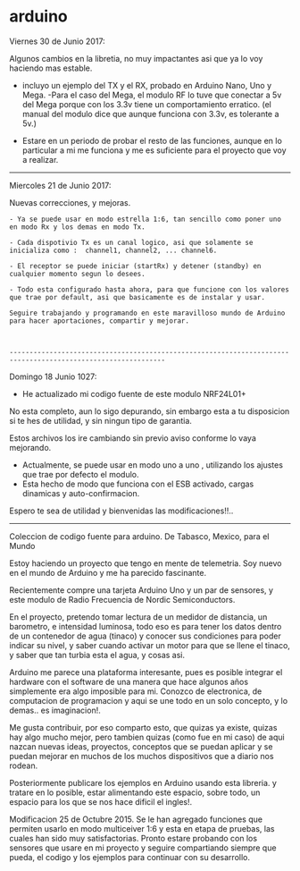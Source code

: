 # arduino
Viernes 30 de Junio 2017:

Algunos cambios en la libretia, no muy impactantes asi que ya lo voy haciendo mas estable.

- incluyo un ejemplo del TX y el RX, probado en Arduino Nano, Uno y Mega.
  -Para el caso del Mega, el modulo RF lo tuve que conectar a 5v del Mega porque con los 3.3v tiene un comportamiento erratico.
  (el manual del modulo dice que aunque funciona con 3.3v, es tolerante a 5v.)
  
- Estare en un periodo de probar el resto de las funciones, aunque en lo particular a mi me funciona y me es suficiente para el 
proyecto que voy a realizar.


-----------------------------------------------------------------------------------------------------------------------------------

Miercoles 21 de Junio 2017:

  Nuevas correcciones, y mejoras.
  
    - Ya se puede usar en modo estrella 1:6, tan sencillo como poner uno en modo Rx y los demas en modo Tx.
    
    - Cada dispotivio Tx es un canal logico, asi que solamente se inicializa como :  channel1, channel2, ... channel6.
    
    - El receptor se puede iniciar (startRx) y detener (standby) en cualquier momento segun lo desees.
    
    - Todo esta configurado hasta ahora, para que funcione con los valores que trae por default, asi que basicamente es de instalar y usar.
    
    Seguire trabajando y programando en este maravilloso mundo de Arduino para hacer aportaciones, compartir y mejorar.
    
    
    
    -------------------------------------------------------------------------------------------------------------

Domingo 18 Junio 1027:

  - He actualizado mi codigo fuente de este modulo NRF24L01+
  
  No esta completo, aun lo sigo depurando, sin embargo esta a tu disposicion si te hes de utilidad, y sin ningun tipo de garantia.
  
  Estos archivos los ire cambiando sin previo aviso conforme lo vaya mejorando.
  
  
  - Actualmente, se puede usar en modo uno a uno , utilizando los ajustes que trae por defecto el modulo.
  - Esta hecho de modo que funciona con el ESB activado, cargas dinamicas y auto-confirmacion.
  
  Espero te sea de utilidad y bienvenidas las modificaciones!!.. 
  
  -------------------------------------------------------------------------------------------------------------

Coleccion de codigo fuente para arduino. De Tabasco, Mexico, para el Mundo

Estoy haciendo un proyecto que tengo en mente de telemetria. 
Soy nuevo en el mundo de Arduino y me ha parecido fascinante.

Recientemente compre una tarjeta Arduino Uno y un par de sensores, y este modulo de Radio Frecuencia de Nordic Semiconductors.

En el proyecto, pretendo tomar lectura de un medidor de distancia, un barometro, e intensidad luminosa, todo eso es para
tener los datos dentro de un contenedor de agua (tinaco) y conocer sus condiciones para poder indicar su nivel,  y saber 
cuando activar un motor para que se llene el tinaco, y saber que tan turbia esta el agua, y cosas asi.

Arduino me parece una plataforma interesante, pues es posible integrar el hardware con el software de una manera que hace 
algunos años simplemente era algo imposible para mi.  Conozco de electronica, de computacion de programacion y aqui se une
todo en un solo concepto, y lo demas.. es imaginacion!.

Me gusta contribuir, por eso comparto esto, que quizas ya existe, quizas hay algo mucho mejor, pero tambien quizas (como 
fue en mi caso) de aqui nazcan nuevas ideas, proyectos, conceptos que se puedan aplicar y se puedan mejorar en muchos de los
muchos dispositivos que a diario nos rodean.

Posteriormente publicare los ejemplos en Arduino usando esta libreria. y tratare en lo posible, estar alimentando este espacio, 
sobre todo, un espacio para los que se nos hace dificil el ingles!.

Modificacion 25 de Octubre 2015. 
Se le han agregado funciones que permiten usarlo en modo multiceiver 1:6 y esta en etapa de pruebas, las cuales han sido muy satisfactorias.
Pronto estare probando con los sensores que usare en mi proyecto y seguire compartiando siempre que pueda, el codigo y los ejemplos para continuar con su desarrollo.
